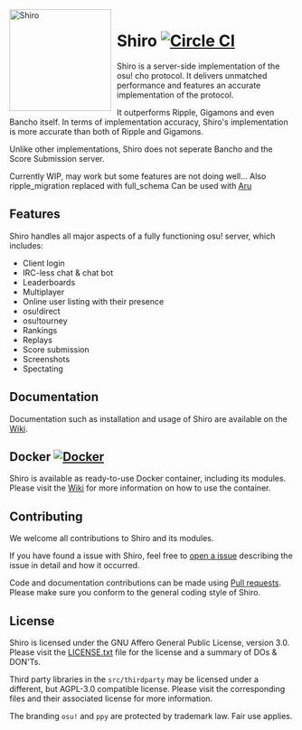 <img width="180" align="left" style="float: left; margin: 0 10px 0 0;" alt="Shiro" src="https://i.imgur.com/NuDj76W.png">

# Shiro [![Circle CI](https://circleci.com/gh/Marc3842h/shiro/tree/master.svg?style=svg&circle-token=0fa5a9831ee745859ebeda892af66705bb0443b9)][0]

Shiro is a server-side implementation of the osu! cho protocol.
It delivers unmatched performance and features an accurate implementation
of the protocol.

It outperforms Ripple, Gigamons and even Bancho itself.
In terms of implementation accuracy, Shiro's implementation is
more accurate than both of Ripple and Gigamons.

Unlike other implementations, Shiro does not seperate
Bancho and the Score Submission server.

Currently WIP, may work but some features are not doing well...
Also ripple_migration replaced with full_schema
Can be used with [Aru](https://github.com/Rynnya/Aru)

## Features

Shiro handles all major aspects of a fully
functioning osu! server, which includes:

* Client login
* IRC-less chat & chat bot
* Leaderboards
* Multiplayer
* Online user listing with their presence
* osu!direct
* osu!tourney
* Rankings
* Replays
* Score submission
* Screenshots
* Spectating

## Documentation

Documentation such as installation and usage of Shiro
are available on the [Wiki][1].

## Docker [![Docker](https://img.shields.io/docker/pulls/marc3842h/shiro.svg?logo=docker)][2]

Shiro is available as ready-to-use Docker container, including its modules.
Please visit the [Wiki][3] for more information on how
to use the container.

## Contributing

We welcome all contributions to Shiro and its modules.

If you have found a issue with Shiro, feel free to [open a issue][4]
describing the issue in detail and how it occurred.

Code and documentation contributions can be made using
[Pull requests][5]. Please make sure you conform to the
general coding style of Shiro.

## License

Shiro is licensed under the GNU Affero General Public License,
version 3.0. Please visit the [LICENSE.txt][6] file for
the license and a summary of DOs & DON'Ts.

Third party libraries in the `src/thirdparty` may be
licensed under a different, but AGPL-3.0 compatible
license. Please visit the corresponding files and their
associated license for more information.

The branding `osu!` and `ppy` are protected by
trademark law. Fair use applies.

[0]: https://circleci.com/gh/Marc3842h/shiro
[1]: https://github.com/Marc3842h/shiro/wiki
[2]: https://hub.docker.com/r/marc3842h/shiro/
[3]: https://github.com/Marc3842h/shiro/wiki/Docker
[4]: https://github.com/Marc3842h/shiro/issues/new
[5]: https://github.com/Marc3842h/shiro/compare
[6]: https://github.com/Marc3842h/shiro/blob/master/LICENSE.txt
